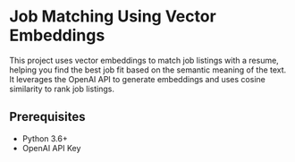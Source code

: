 # Job Matching Using Vector Embeddings
This project uses vector embeddings to match job listings with a resume, helping you find the best job fit based on the semantic meaning of the text. It leverages the OpenAI API to generate embeddings and uses cosine similarity to rank job listings.

## Prerequisites
- Python 3.6+
- OpenAI API Key